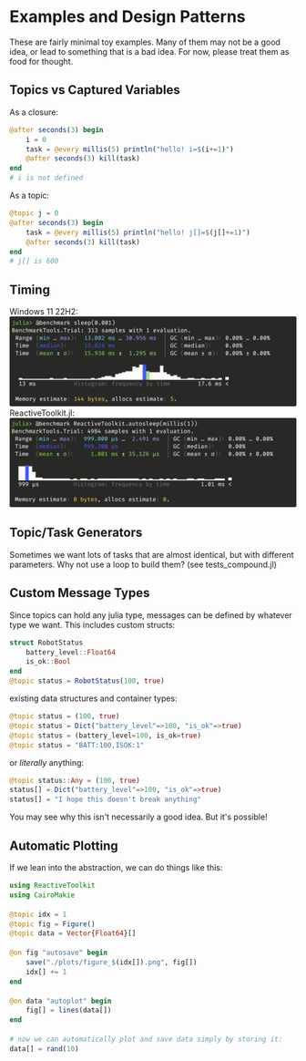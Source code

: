# Examples and Design Patterns
These are fairly minimal toy examples. Many of them may not be a good idea, or lead to something that is a bad idea. For now, please treat them as food for thought.

## Topics vs Captured Variables

As a closure:
```julia
@after seconds(3) begin
    i = 0
    task = @every millis(5) println("hello! i=$(i+=1)")
    @after seconds(3) kill(task)
end
# i is not defined
```

As a topic:
```julia
@topic j = 0
@after seconds(3) begin
    task = @every millis(5) println("hello! j[]=$(j[]+=1)")
    @after seconds(3) kill(task)
end
# j[] is 600
```

## Timing
Windows 11 22H2:
![timing](./assets/sleep_windows.png)
ReactiveToolkit.jl:
![timing](./assets/sleep_rtk.png)

## Topic/Task Generators
Sometimes we want lots of tasks that are almost identical, but with different parameters. Why not use a loop to build them? (see tests_compound.jl)


## Custom Message Types
Since topics can hold any julia type, messages can be defined by whatever type we want. This includes custom structs:
```julia
struct RobotStatus
    battery_level::Float64
    is_ok::Bool
end
@topic status = RobotStatus(100, true)
```

existing data structures and container types:
```julia
@topic status = (100, true)
@topic status = Dict("battery_level"=>100, "is_ok"=>true)
@topic status = (battery_level=100, is_ok=true)
@topic status = "BATT:100,ISOK:1"
```

or *literally* anything:
```julia
@topic status::Any = (100, true)
status[] = Dict("battery_level"=>100, "is_ok"=>true)
status[] = "I hope this doesn't break anything"
```
You may see why this isn't necessarily a good idea. But it's possible!

## Automatic Plotting
If we lean into the abstraction, we can do things like this:
```julia
using ReactiveToolkit
using CairoMakie

@topic idx = 1
@topic fig = Figure()
@topic data = Vector{Float64}[]

@on fig "autosave" begin
    save("./plots/figure_$(idx[]).png", fig[])
    idx[] += 1
end

@on data "autoplot" begin
    fig[] = lines(data[])
end

# now we can automatically plot and save data simply by storing it:
data[] = rand(10)
```